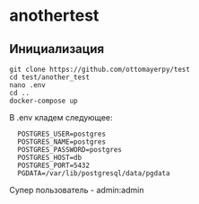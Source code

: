 # anothertest

## Инициализация
```
git clone https://github.com/ottomayerpy/test
cd test/another_test
nano .env
cd ..
docker-compose up
```

В .env кладем следующее:
```
  POSTGRES_USER=postgres
  POSTGRES_NAME=postgres
  POSTGRES_PASSWORD=postgres
  POSTGRES_HOST=db
  POSTGRES_PORT=5432
  PGDATA=/var/lib/postgresql/data/pgdata
```

Супер пользователь - admin:admin
